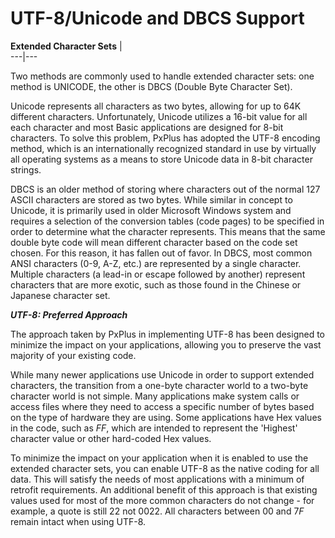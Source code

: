 # UTF-8/Unicode and DBCS Support

**Extended Character Sets** |   
---|---  
  
Two methods are commonly used to handle extended character sets: one method is UNICODE, the other is DBCS (Double Byte Character Set).

Unicode represents all characters as two bytes, allowing for up to 64K different characters. Unfortunately, Unicode utilizes a 16-bit value for all each character and most Basic applications are designed for 8-bit characters. To solve this problem, PxPlus has adopted the UTF-8 encoding method, which is an internationally recognized standard in use by virtually all operating systems as a means to store Unicode data in 8-bit character strings.

DBCS is an older method of storing where characters out of the normal 127 ASCII characters are stored as two bytes. While similar in concept to Unicode, it is primarily used in older Microsoft Windows system and requires a selection of the conversion tables (code pages) to be specified in order to determine what the character represents. This means that the same double byte code will mean different character based on the code set chosen. For this reason, it has fallen out of favor. In DBCS, most common ANSI characters (0-9, A-Z, etc.) are represented by a single character. Multiple characters (a lead-in or escape followed by another) represent characters that are more exotic, such as those found in the Chinese or Japanese character set.

**_UTF-8: Preferred Approach_**

The approach taken by PxPlus in implementing UTF-8 has been designed to minimize the impact on your applications, allowing you to preserve the vast majority of your existing code.

While many newer applications use Unicode in order to support extended characters, the transition from a one-byte character world to a two-byte character world is not simple. Many applications make system calls or access files where they need to access a specific number of bytes based on the type of hardware they are using. Some applications have Hex values in the code, such as $FF$, which are intended to represent the 'Highest' character value or other hard-coded Hex values.

To minimize the impact on your application when it is enabled to use the extended character sets, you can enable UTF-8 as the native coding for all data. This will satisfy the needs of most applications with a minimum of retrofit requirements. An additional benefit of this approach is that existing values used for most of the more common characters do not change - for example, a quote is still $22$ not $0022$. All characters between $00$ and $7F$ remain intact when using UTF-8.
